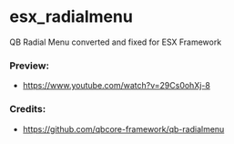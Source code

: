 # esx_radialmenu
QB Radial Menu converted and fixed for ESX Framework

### Preview:
* https://www.youtube.com/watch?v=29Cs0ohXj-8

### Credits:
* https://github.com/qbcore-framework/qb-radialmenu

